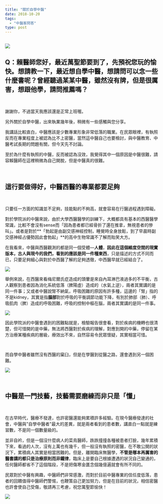 ```yaml
---
title: "關於自學中醫"
date: 2018-10-20
tags: 
  - "中醫客問答"
type: post
---
```


## ![](/images/uploads/halloween-959049_1280-300x194.jpg)

## Q：賴醫師您好，最近萬聖節要到了，先預祝您玩的愉快。想請教一下，最近想自學中醫，想請問可以念一些什麼書呢？曾經聽過某某中醫，雖然沒有牌，但是很厲害，想跟他學，請問推薦嗎？

 

謝謝你，不過當天我應該還是正常上班喔。

另外關於自學中醫，出來執業幾年後，稍微有一些感觸與您分享。

我講話比較直白，中醫應該是少數專業形象非常低落的職業。在民眾眼裡，有執照反而在專業程度上被認為比不上密醫，當然這中醫自己也要檢討，與中醫教育、中醫考試長期的問題有關，但今天先不討論。

至於為什麼有執照的中醫，反而被認為沒效，我覺得其中一個原因是中醫很難，請容賴醫師在這裡稍微為自己開脫，但是中醫真的很難。

 

## 這行要做得好，中醫西醫的專業都要足夠

 

只要任一方面的知識並不足夠，技能點的不夠高，就會容易在行醫過程遇到障礙。

對於學院派的中醫來說，由於大學西醫醫學的訓練下，大概都具有基本的西醫醫學常識，比較不會沒有sense而「因為患者都已經骨折了還在推拿，無視患者的慘叫」。或者是對於**「勃起是由副交感神經控制，睡覺時全身放鬆，到了早晨時副交感神經占優勢因此會勃起」**的高中生物常識不了解而貽笑大方。

在我看來，中醫與西醫觀測的都是同一個受體—**人體**，**因此在這個維度空間的現實版本，古人與現今的我們，看到的應該是同一件種東西**，只是描述的方式不同而已，只要足夠細心與對於中西醫了解的足夠透徹，中西醫早就已經結合了。

![](/images/uploads/reality-stone-300x168.jpg)

舉例來說，在西醫來看梅尼爾氏症造成的頭暈是來自內耳淋巴液過多的不平衡，古人觀察到患者因為消化系統低落（脾陽虛）造成的（水氣上逆），兩者其實講的是同一件事；又或者中醫說腎不納氣，呼吸困難的原因有許多種，這邊的「腎」指的不是kidney，其實是指**腦部**對於呼吸的平衡調節功能下降，有別於肺部（肺）、呼吸肌肉（脾）造成的呼吸困難，呼吸的控制中樞在腦，兩者其實講的是同一件事。

![](/images/uploads/The_Last_Witch_Hunter_Poster-197x300.jpg)

因此學院派的中醫會遇到的困難點就是，檢驗報告很會看，對於疾病的機轉也很清楚，但可惜開的是中藥，無法將西醫對於疾病的理解，對應到開的中藥，停留在某方治療某種疾病的層級，療效出不來，自然容易令民眾懷疑，其實相當可惜。

 

而自學中醫者雖然沒有西醫的窠臼，但是在學醫到從醫之路，還會遇到另一個困難。

![](/images/uploads/p56ZoqSck5_W-300x268.jpg)

 

## 中醫是一門技藝，技藝需要磨練而非只是「懂」

 

在古早時代，醫療不發達，也許密醫還能夠累積許多經驗。在現今醫療發達的社會，中醫與"自學中醫者"最大的差異，就是兩者看到的患者數，講直白一點就是練習數，不是同一個數量級的。

並非自衿，但是一個沒什麼病人的菜鳥醫師，跌跌撞撞各種被患者打臉，幾年累積下來，看過的人次，沒有上萬也有幾千，但一般沒有執照的密醫，在不敢公開的狀況下，累積病人其實是相當困難的。但是，離開臨床無醫學，**不管是哪本再厲害的醫書講的都只是治療原則而非鐵律**，臨床上是要自己根據遭遇的狀況自己變通的，任何醫師都省不了這個階段，不是把傷寒金匱念個幾億遍就會有所不同的。

民眾對於中醫有興趣，中醫師們非常感激，而對於目前中醫專業的信任度低落，患者的回饋值得中醫師們警惕，也鞭策自己更加努力，但是在目前的狀況，相信密醫也許會使自己受傷，敬請再三考慮，祝您萬聖節愉快！

![](/images/uploads/witchs-house-836849_1280-300x199.jpg)
